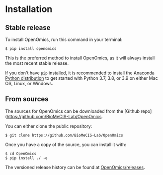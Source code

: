 # Installation

## Stable release

To install OpenOmics, run this command in your terminal:

    $ pip install openomics

This is the preferred method to install OpenOmics, as it will always install the most recent stable release.

If you don't have `pip` installed, it is recommended to install
the [Anaconda Python distribution](https://www.anaconda.com/products/individual) to get started with Python 3.7, 3.8, or
3.9 on either Mac OS, Linux, or Windows.


## From sources

The sources for OpenOmics can be downloaded from the [Github repo](https://github.com/BioMeCIS-Lab/OpenOmics.

You can either clone the public repository:

    $ git clone https://github.com/BioMeCIS-Lab/OpenOmics

Once you have a copy of the source, you can install it with:

    $ cd OpenOmics
    $ pip install ./ -e

The versioned release history can be found at [OpenOmics/releases](https://github.com/BioMeCIS-Lab/OpenOmics/releases).
